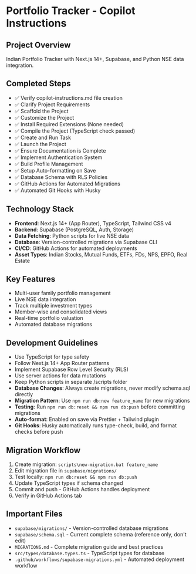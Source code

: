# Portfolio Tracker - Copilot Instructions

## Project Overview

Indian Portfolio Tracker with Next.js 14+, Supabase, and Python NSE data integration.

## Completed Steps

- ✅ Verify copilot-instructions.md file creation
- ✅ Clarify Project Requirements
- ✅ Scaffold the Project
- ✅ Customize the Project
- ✅ Install Required Extensions (None needed)
- ✅ Compile the Project (TypeScript check passed)
- ✅ Create and Run Task
- ✅ Launch the Project
- ✅ Ensure Documentation is Complete
- ✅ Implement Authentication System
- ✅ Build Profile Management
- ✅ Setup Auto-formatting on Save
- ✅ Database Schema with RLS Policies
- ✅ GitHub Actions for Automated Migrations
- ✅ Automated Git Hooks with Husky

## Technology Stack

- **Frontend**: Next.js 14+ (App Router), TypeScript, Tailwind CSS v4
- **Backend**: Supabase (PostgreSQL, Auth, Storage)
- **Data Fetching**: Python scripts for live NSE data
- **Database**: Version-controlled migrations via Supabase CLI
- **CI/CD**: GitHub Actions for automated deployments
- **Asset Types**: Indian Stocks, Mutual Funds, ETFs, FDs, NPS, EPFO, Real Estate

## Key Features

- Multi-user family portfolio management
- Live NSE data integration
- Track multiple investment types
- Member-wise and consolidated views
- Real-time portfolio valuation
- Automated database migrations

## Development Guidelines

- Use TypeScript for type safety
- Follow Next.js 14+ App Router patterns
- Implement Supabase Row Level Security (RLS)
- Use server actions for data mutations
- Keep Python scripts in separate /scripts folder
- **Database Changes**: Always create migrations, never modify schema.sql directly
- **Migration Pattern**: Use `npm run db:new feature_name` for new migrations
- **Testing**: Run `npm run db:reset && npm run db:push` before committing migrations
- **Auto-format**: Enabled on save via Prettier + Tailwind plugin
- **Git Hooks**: Husky automatically runs type-check, build, and format checks before push

## Migration Workflow

1. Create migration: `scripts\new-migration.bat feature_name`
2. Edit migration file in `supabase/migrations/`
3. Test locally: `npm run db:reset && npm run db:push`
4. Update TypeScript types if schema changed
5. Commit and push - GitHub Actions handles deployment
6. Verify in GitHub Actions tab

## Important Files

- `supabase/migrations/` - Version-controlled database migrations
- `supabase/schema.sql` - Current complete schema (reference only, don't edit)
- `MIGRATIONS.md` - Complete migration guide and best practices
- `src/types/database.types.ts` - TypeScript types for database
- `.github/workflows/supabase-migrations.yml` - Automated deployment workflow
